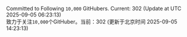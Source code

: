 Committed to Following `10,000` GitHubers. Current: <!-- FOLLOWING_COUNT -->302<!-- FOLLOWING_COUNT --> (Update at UTC <!-- LAST_UPDATED -->2025-09-05 06:23:13<!-- LAST_UPDATED -->)<br>
致力于关注`10,000`个GitHuber。当前：<!-- FOLLOWING_COUNT -->302<!-- FOLLOWING_COUNT --> (更新于北京时间 <!-- LAST_UPDATED_CST -->2025-09-05 14:23:13<!-- LAST_UPDATED_CST -->)
